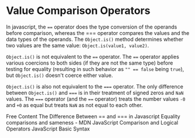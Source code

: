 # Value Comparison Operators

In javascript, the `==` operator does the type conversion of the operands before comparison, whereas the === operator compares the values and the data types of the operands. The `Object.is()` method determines whether two values are the same value: `Object.is(value1, value2)`.

`Object.is()` is not equivalent to the `==` operator. The `==` operator applies various coercions to both sides (if they are not the same type) before testing for equality (resulting in such behavior as `"" == false` being `true`), but `Object.is()` doesn't coerce either value.

`Object.is()` is also not equivalent to the `===` operator. The only difference between `Object.is()` and `===` is in their treatment of signed zeros and `NaN` values. The `===` operator (and the `==` operator) treats the number values `-0` and `+0` as equal but treats `NaN` as not equal to each other.

<ResourceGroupTitle>Free Content</ResourceGroupTitle>
<BadgeLink colorScheme='yellow' badgeText='Read' href='https://www.scaler.com/topics/javascript/difference-between-double-equals-and-triple-equals-in-javascript/'>The Difference Between == and === in Javascript</BadgeLink>
<BadgeLink colorScheme='yellow' badgeText='Read' href='https://developer.mozilla.org/en-US/docs/Web/JavaScript/Equality_comparisons_and_sameness#same-value_equality_using_object.is'>Equality comparisons and sameness - MDN</BadgeLink>
<BadgeLink colorScheme='yellow' badgeText='Read' href='https://www.w3schools.com/js/js_comparisons.asp'>JavaScript Comparison and Logical Operators</BadgeLink>
<BadgeLink colorScheme='yellow' badgeText='Read' href='https://www.geeksforgeeks.org/javascript-basic-syntax/?ref=lbp'>JavaScript Basic Syntax</BadgeLink>
